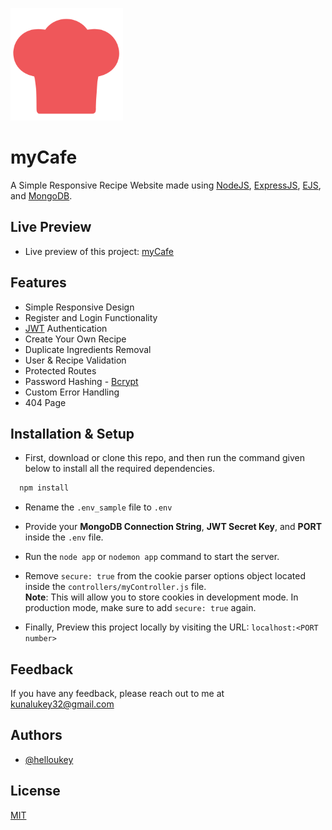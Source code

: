 
![myCafe-Logo](https://raw.githubusercontent.com/helloukey/myCafe/main/public/favicon/apple-touch-icon.png)


# myCafe

A Simple Responsive Recipe Website made using [NodeJS](https://nodejs.org/), [ExpressJS](https://expressjs.com/), [EJS](https://ejs.co/), and [MongoDB](https://www.mongodb.com/).


## Live Preview

* Live preview of this project: [myCafe](https://mycafe-recipe.herokuapp.com/)


## Features

- Simple Responsive Design
- Register and Login Functionality
- [JWT](https://github.com/auth0/node-jsonwebtoken) Authentication
- Create Your Own Recipe
- Duplicate Ingredients Removal
- User & Recipe Validation
- Protected Routes
- Password Hashing - [Bcrypt](https://github.com/kelektiv/node.bcrypt.js)
- Custom Error Handling
- 404 Page

## Installation & Setup

* First, download or clone this repo, and then run the command given below to install all the required dependencies.

```bash
  npm install
```

* Rename the `.env_sample` file to `.env`

* Provide your **MongoDB Connection String**, **JWT Secret Key**, and **PORT** inside the `.env` file.

* Run the `node app` or `nodemon app` command to start the server.

* Remove `secure: true` from the cookie parser options object located inside the `controllers/myController.js` file. <br/>**Note**: This will allow you to store cookies in development mode. In production mode, make sure to add `secure: true` again.

* Finally, Preview this project locally by visiting the URL: `localhost:<PORT number>`
## Feedback

If you have any feedback, please reach out to me at kunalukey32@gmail.com


## Authors

- [@helloukey](https://www.github.com/helloukey)


## License

[MIT](LICENSE)
